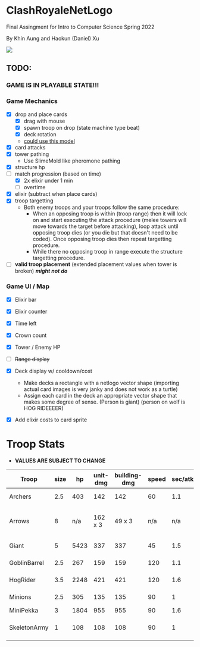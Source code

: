 # ClashRoyaleNetLogo
Final Assingment for Intro to Computer Science Spring 2022

By Khin Aung and Haokun (Daniel) Xu


![](https://github-readme-stats.vercel.app/api/pin/?username=pyshrekek&repo=ClashRoyaleNetLogo&cache_seconds=86400&theme=tokyonight)

## TODO:

### GAME IS IN PLAYABLE STATE!!!

### Game Mechanics
- [x] drop and place cards
    - [x] drag with mouse
    - [x] spawn troop on drop (state machine type beat)
    - [x] deck rotation
    - [could use this model](http://www.netlogoweb.org/launch#http://ccl.northwestern.edu/netlogo/models/models/Code%20Examples/Mouse%20Drag%20Multiple%20Example.nlogo)
- [x] card attacks
- [x] tower pathing
    - Use SlimeMold like pheromone pathing
- [x] structure hp
- [ ] match progression (based on time)
    - [x] 2x elixir under 1 min
    - [ ] overtime
- [x] elixir (subtract when place cards)
- [x] troop targetting
    - Both enemy troops and your troops follow the same procedure: 
        - When an opposing troop is within (troop range) then it will lock on and start executing the
        attack procedure (melee towers will move towards the target before attacking), loop attack until opposing troop dies (or you die but that doesn't need to be coded). Once opposing troop dies then repeat targetting procedure. 
        - While there no opposing troop in range execute the structure targetting procedure.
- [ ] **valid troop placement** (extended placement values when tower is broken) ***might not do***

### Game UI / Map
- [x] Elixir bar
- [x] Elixir counter
- [x] Time left
- [x] Crown count
- [x] Tower / Enemy HP
- [ ] ~~Range display~~
- [x] Deck display w/ cooldown/cost
    - Make decks a rectangle with a netlogo vector shape (importing actual card images is very janky and does not work as a turtle)
    - Assign each card in the deck an appropriate vector shape that makes some degree of sense. (Person is giant) (person on wolf is HOG RIDEEEER)
- [x] Add elixir costs to card sprite


# Troop Stats
- **VALUES ARE SUBJECT TO CHANGE**

| Troop        | size | hp   | unit-dmg | building-dmg | speed | sec/atk | fly? | atk-range           | attack-type | sight-range | notes               |
|--------------|------|------|----------|--------------|-------|---------|------|---------------------|-------------|-------------|---------------------|
| Archers      | 2.5  | 403  | 142      | 142          | 60    | 1.1     | no   | 5                   | ranged      | 5.5         | spawns 2            |
| Arrows       | 8    | n/a  | 162 x 3  | 49 x 3       | n/a   | n/a     | n/a  | 5 (radius of spell) | spell       | n/a         |                     |
| Giant        | 5    | 5423 | 337      | 337          | 45    | 1.5     | no   | medium (1?)         | melee       | 7.5         |                     |
| GoblinBarrel | 2.5  | 267  | 159      | 159          | 120   | 1.1     | no   | short (.5)          | melee       | 5.5         | spawns 3            |
| HogRider     | 3.5  | 2248 | 421      | 421          | 120   | 1.6     | no   | short (.8)          | melee       | 9.5         | can hop river       |
| Minions      | 2.5  | 305  | 135      | 135          | 90    | 1       | yes  | 1.6                 | ranged      | 5.5         | spawns 3            |
| MiniPekka    | 3    | 1804 | 955      | 955          | 90    | 1.6     | no   | short               | melee       | 5           |                     |
| SkeletonArmy | 1    | 108  | 108      | 108          | 90    | 1       | no   | short (.5)          | melee       | 5.5         | spawns 15 skeletons |
